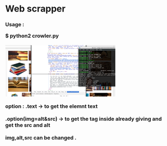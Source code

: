<h1>Web scrapper </h1>

<h3>Usage  :<p> $ python2 crowler.py<br><br>
<img src="https://github.com/medamines1/python/blob/master/crawler/img0.jpg" width=350 />

option :
     .text -> to get the elemnt text <br><br>
     .option(img=alt&src)  -> to get the tag inside already giving and get the src and alt
    <br><br> img,alt,src can be changed .

</p></h3>
